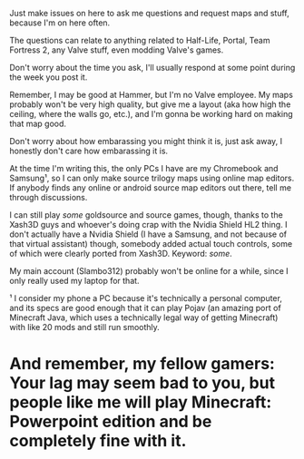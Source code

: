 Just make issues on here to ask me questions and request maps and stuff, because I'm on here often.

The questions can relate to anything related to Half-Life, Portal, Team Fortress 2, any Valve stuff, even modding Valve's games.

Don't worry about the time you ask, I'll usually respond at some point during the week you post it.

Remember, I may be good at Hammer, but I'm no Valve employee. My maps probably won't be very high quality, but give me a layout (aka how high the ceiling, where the walls go, etc.), and I'm gonna be working hard on making that map good.

Don't worry about how embarassing you might think it is, just ask away, I honestly don't care how embarassing it is.

At the time I'm writing this, the only PCs I have are my Chromebook and Samsung¹, so I can only make source trilogy maps using online map editors. If anybody finds any online or android source map editors out there, tell me through discussions.

I can still play _some_ goldsource and source games, though, thanks to the Xash3D guys and whoever's doing crap with the Nvidia Shield HL2 thing. I don't actually have a Nvidia Shield (I have a Samsung, and not because of that virtual assistant) though, somebody added actual touch controls, some of which were clearly ported from Xash3D. Keyword: _some_.

My main account (Slambo312) probably won't be online for a while, since I only really used my laptop for that.

¹ I consider my phone a PC because it's technically a personal computer, and its specs are good enough that it can play Pojav (an amazing port of Minecraft Java, which uses a technically legal way of getting Minecraft) with like 20 mods and still run smoothly.

# And remember, my fellow gamers: Your lag may seem bad to you, but people like me will play Minecraft: Powerpoint edition and be completely fine with it.
